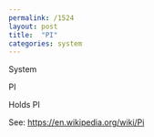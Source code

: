 ```yaml
---
permalink: /1524
layout: post
title:  "PI"
categories: system
---
```

System

PI

Holds PI


See: https://en.wikipedia.org/wiki/Pi
